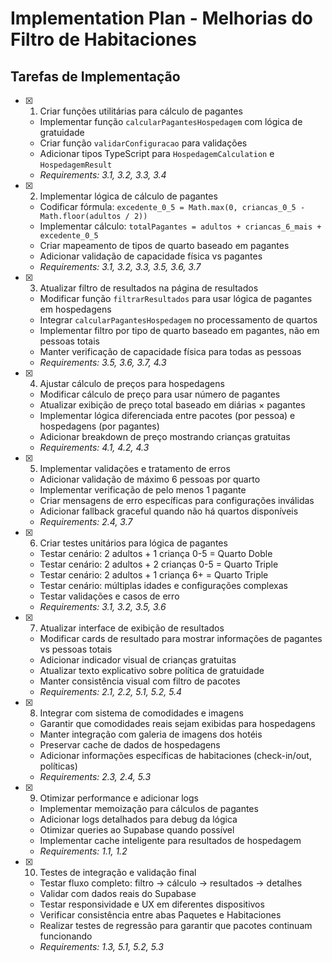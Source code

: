 # Implementation Plan - Melhorias do Filtro de Habitaciones

## Tarefas de Implementação

- [x] 1. Criar funções utilitárias para cálculo de pagantes
  - Implementar função `calcularPagantesHospedagem` com lógica de gratuidade
  - Criar função `validarConfiguracao` para validações
  - Adicionar tipos TypeScript para `HospedagemCalculation` e `HospedagemResult`
  - _Requirements: 3.1, 3.2, 3.3, 3.4_

- [x] 2. Implementar lógica de cálculo de pagantes
  - Codificar fórmula: `excedente_0_5 = Math.max(0, criancas_0_5 - Math.floor(adultos / 2))`
  - Implementar cálculo: `totalPagantes = adultos + criancas_6_mais + excedente_0_5`
  - Criar mapeamento de tipos de quarto baseado em pagantes
  - Adicionar validação de capacidade física vs pagantes
  - _Requirements: 3.1, 3.2, 3.3, 3.5, 3.6, 3.7_

- [x] 3. Atualizar filtro de resultados na página de resultados
  - Modificar função `filtrarResultados` para usar lógica de pagantes em hospedagens
  - Integrar `calcularPagantesHospedagem` no processamento de quartos
  - Implementar filtro por tipo de quarto baseado em pagantes, não em pessoas totais
  - Manter verificação de capacidade física para todas as pessoas
  - _Requirements: 3.5, 3.6, 3.7, 4.3_

- [x] 4. Ajustar cálculo de preços para hospedagens
  - Modificar cálculo de preço para usar número de pagantes
  - Atualizar exibição de preço total baseado em diárias × pagantes
  - Implementar lógica diferenciada entre pacotes (por pessoa) e hospedagens (por pagantes)
  - Adicionar breakdown de preço mostrando crianças gratuitas
  - _Requirements: 4.1, 4.2, 4.3_

- [x] 5. Implementar validações e tratamento de erros
  - Adicionar validação de máximo 6 pessoas por quarto
  - Implementar verificação de pelo menos 1 pagante
  - Criar mensagens de erro específicas para configurações inválidas
  - Adicionar fallback graceful quando não há quartos disponíveis
  - _Requirements: 2.4, 3.7_

- [x] 6. Criar testes unitários para lógica de pagantes
  - Testar cenário: 2 adultos + 1 criança 0-5 = Quarto Doble
  - Testar cenário: 2 adultos + 2 crianças 0-5 = Quarto Triple
  - Testar cenário: 2 adultos + 1 criança 6+ = Quarto Triple
  - Testar cenário: múltiplas idades e configurações complexas
  - Testar validações e casos de erro
  - _Requirements: 3.1, 3.2, 3.5, 3.6_

- [x] 7. Atualizar interface de exibição de resultados
  - Modificar cards de resultado para mostrar informações de pagantes vs pessoas totais
  - Adicionar indicador visual de crianças gratuitas
  - Atualizar texto explicativo sobre política de gratuidade
  - Manter consistência visual com filtro de pacotes
  - _Requirements: 2.1, 2.2, 5.1, 5.2, 5.4_

- [x] 8. Integrar com sistema de comodidades e imagens
  - Garantir que comodidades reais sejam exibidas para hospedagens
  - Manter integração com galeria de imagens dos hotéis
  - Preservar cache de dados de hospedagens
  - Adicionar informações específicas de habitaciones (check-in/out, políticas)
  - _Requirements: 2.3, 2.4, 5.3_

- [x] 9. Otimizar performance e adicionar logs
  - Implementar memoização para cálculos de pagantes
  - Adicionar logs detalhados para debug da lógica
  - Otimizar queries ao Supabase quando possível
  - Implementar cache inteligente para resultados de hospedagem
  - _Requirements: 1.1, 1.2_

- [x] 10. Testes de integração e validação final
  - Testar fluxo completo: filtro → cálculo → resultados → detalhes
  - Validar com dados reais do Supabase
  - Testar responsividade e UX em diferentes dispositivos
  - Verificar consistência entre abas Paquetes e Habitaciones
  - Realizar testes de regressão para garantir que pacotes continuam funcionando
  - _Requirements: 1.3, 5.1, 5.2, 5.3_